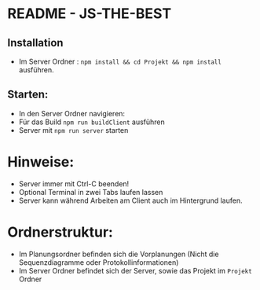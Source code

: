 # README - JS-THE-BEST

## Installation 
 - Im Server Ordner : 
   ```npm install && cd Projekt && npm install```
   ausführen.

## Starten:
 - In den Server Ordner navigieren:
 - Für das Build 
   ```npm run buildClient```
   ausführen
 - Server mit 
   ```npm run server```
   starten



# Hinweise:
- Server immer mit Ctrl-C beenden!
- Optional Terminal in zwei Tabs laufen lassen
- Server kann während Arbeiten am Client auch im Hintergrund laufen.

# Ordnerstruktur:
- Im Planungsordner befinden sich die Vorplanungen (Nicht die Sequenzdiagramme oder Protokollinformationen)
- Im Server Ordner befindet sich der Server, sowie das Projekt im  ```Projekt``` Ordner
